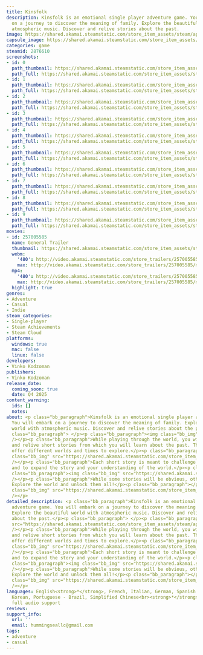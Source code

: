 ```yaml
---
title: Kinsfolk
description: Kinsfolk is an emotional single player adventure game. You will embark
  on a journey to discover the meaning of family. Explore the beautiful world with
  atmospheric music. Discover and relive stories about the past.
image: https://shared.akamai.steamstatic.com/store_item_assets/steam/apps/2876610/header.jpg?t=1732167427
capsule_image: https://shared.akamai.steamstatic.com/store_item_assets/steam/apps/2876610/capsule_231x87.jpg?t=1732167427
categories: game
steamid: 2876610
screenshots:
- id: 0
  path_thumbnail: https://shared.akamai.steamstatic.com/store_item_assets/steam/apps/2876610/ss_9800af415647bce201d8dc0fe1e72fd81889fcd1.600x338.jpg?t=1732167427
  path_full: https://shared.akamai.steamstatic.com/store_item_assets/steam/apps/2876610/ss_9800af415647bce201d8dc0fe1e72fd81889fcd1.1920x1080.jpg?t=1732167427
- id: 1
  path_thumbnail: https://shared.akamai.steamstatic.com/store_item_assets/steam/apps/2876610/ss_b0a50501f450514e39ab9587c97fb1bb35788fe4.600x338.jpg?t=1732167427
  path_full: https://shared.akamai.steamstatic.com/store_item_assets/steam/apps/2876610/ss_b0a50501f450514e39ab9587c97fb1bb35788fe4.1920x1080.jpg?t=1732167427
- id: 2
  path_thumbnail: https://shared.akamai.steamstatic.com/store_item_assets/steam/apps/2876610/ss_f25d86595703d1c2d0bd3fa951e577ede10ea4b2.600x338.jpg?t=1732167427
  path_full: https://shared.akamai.steamstatic.com/store_item_assets/steam/apps/2876610/ss_f25d86595703d1c2d0bd3fa951e577ede10ea4b2.1920x1080.jpg?t=1732167427
- id: 3
  path_thumbnail: https://shared.akamai.steamstatic.com/store_item_assets/steam/apps/2876610/ss_50bdd7964e88e06ca9d618aa2301e5396df7a42e.600x338.jpg?t=1732167427
  path_full: https://shared.akamai.steamstatic.com/store_item_assets/steam/apps/2876610/ss_50bdd7964e88e06ca9d618aa2301e5396df7a42e.1920x1080.jpg?t=1732167427
- id: 4
  path_thumbnail: https://shared.akamai.steamstatic.com/store_item_assets/steam/apps/2876610/ss_a83f1ebf745644572db045d2775ad6e4d2f41723.600x338.jpg?t=1732167427
  path_full: https://shared.akamai.steamstatic.com/store_item_assets/steam/apps/2876610/ss_a83f1ebf745644572db045d2775ad6e4d2f41723.1920x1080.jpg?t=1732167427
- id: 5
  path_thumbnail: https://shared.akamai.steamstatic.com/store_item_assets/steam/apps/2876610/ss_947a736fbeda17e90cb7f5d9d5e775b178de0f21.600x338.jpg?t=1732167427
  path_full: https://shared.akamai.steamstatic.com/store_item_assets/steam/apps/2876610/ss_947a736fbeda17e90cb7f5d9d5e775b178de0f21.1920x1080.jpg?t=1732167427
- id: 6
  path_thumbnail: https://shared.akamai.steamstatic.com/store_item_assets/steam/apps/2876610/ss_b03ac50a88eb3e74d30897aafbcc6d73acda50d5.600x338.jpg?t=1732167427
  path_full: https://shared.akamai.steamstatic.com/store_item_assets/steam/apps/2876610/ss_b03ac50a88eb3e74d30897aafbcc6d73acda50d5.1920x1080.jpg?t=1732167427
- id: 7
  path_thumbnail: https://shared.akamai.steamstatic.com/store_item_assets/steam/apps/2876610/ss_00081c946b8591d8ca07a5f61bb82862bf9ea173.600x338.jpg?t=1732167427
  path_full: https://shared.akamai.steamstatic.com/store_item_assets/steam/apps/2876610/ss_00081c946b8591d8ca07a5f61bb82862bf9ea173.1920x1080.jpg?t=1732167427
- id: 8
  path_thumbnail: https://shared.akamai.steamstatic.com/store_item_assets/steam/apps/2876610/ss_b69e860fe11f27d2af0f6253384a2c1999c58932.600x338.jpg?t=1732167427
  path_full: https://shared.akamai.steamstatic.com/store_item_assets/steam/apps/2876610/ss_b69e860fe11f27d2af0f6253384a2c1999c58932.1920x1080.jpg?t=1732167427
- id: 9
  path_thumbnail: https://shared.akamai.steamstatic.com/store_item_assets/steam/apps/2876610/ss_f8c8340c07d95097fa1abd513c52f683d50a6962.600x338.jpg?t=1732167427
  path_full: https://shared.akamai.steamstatic.com/store_item_assets/steam/apps/2876610/ss_f8c8340c07d95097fa1abd513c52f683d50a6962.1920x1080.jpg?t=1732167427
movies:
- id: 257005585
  name: General Trailer
  thumbnail: https://shared.akamai.steamstatic.com/store_item_assets/steam/apps/257005585/movie.293x165.jpg?t=1711183459
  webm:
    '480': http://video.akamai.steamstatic.com/store_trailers/257005585/movie480_vp9.webm?t=1711183459
    max: http://video.akamai.steamstatic.com/store_trailers/257005585/movie_max_vp9.webm?t=1711183459
  mp4:
    '480': http://video.akamai.steamstatic.com/store_trailers/257005585/movie480.mp4?t=1711183459
    max: http://video.akamai.steamstatic.com/store_trailers/257005585/movie_max.mp4?t=1711183459
  highlight: true
genres:
- Adventure
- Casual
- Indie
steam_categories:
- Single-player
- Steam Achievements
- Steam Cloud
platforms:
  windows: true
  mac: false
  linux: false
developers:
- Vinko Kodzoman
publishers:
- Vinko Kodzoman
release_date:
  coming_soon: true
  date: Q4 2025
content_warning:
  ids: []
  notes:
about: <p class="bb_paragraph">Kinsfolk is an emotional single player adventure game.
  You will embark on a journey to discover the meaning of family. Explore the beautiful
  world with atmospheric music. Discover and relive stories about the past.</p><p
  class="bb_paragraph"> </p><p class="bb_paragraph"><img class="bb_img" src="https://shared.akamai.steamstatic.com/store_item_assets/steam/apps/2876610/extras/climbing-story-v2.gif?t=1732167427"
  /></p><p class="bb_paragraph">While playing through the world, you will encounter
  and relive short stories from which you will learn about the past. These stories
  offer different worlds and times to explore.</p><p class="bb_paragraph"></p><p class="bb_paragraph"><img
  class="bb_img" src="https://shared.akamai.steamstatic.com/store_item_assets/steam/apps/2876610/extras/story-discovered-gif-v3.gif?t=1732167427"
  /></p><p class="bb_paragraph">Each short story is meant to challenge your perspective
  and to expand the story and your understanding of the world.</p><p class="bb_paragraph"></p><p
  class="bb_paragraph"><img class="bb_img" src="https://shared.akamai.steamstatic.com/store_item_assets/steam/apps/2876610/extras/house3.gif?t=1732167427"
  /></p><p class="bb_paragraph">While some stories will be obvious, others are hidden.
  Explore the world and unlock them all!</p><p class="bb_paragraph"></p><p class="bb_paragraph"><img
  class="bb_img" src="https://shared.akamai.steamstatic.com/store_item_assets/steam/apps/2876610/extras/walk-away-three-v2.gif?t=1732167427"
  /></p>
detailed_description: <p class="bb_paragraph">Kinsfolk is an emotional single player
  adventure game. You will embark on a journey to discover the meaning of family.
  Explore the beautiful world with atmospheric music. Discover and relive stories
  about the past.</p><p class="bb_paragraph"> </p><p class="bb_paragraph"><img class="bb_img"
  src="https://shared.akamai.steamstatic.com/store_item_assets/steam/apps/2876610/extras/climbing-story-v2.gif?t=1732167427"
  /></p><p class="bb_paragraph">While playing through the world, you will encounter
  and relive short stories from which you will learn about the past. These stories
  offer different worlds and times to explore.</p><p class="bb_paragraph"></p><p class="bb_paragraph"><img
  class="bb_img" src="https://shared.akamai.steamstatic.com/store_item_assets/steam/apps/2876610/extras/story-discovered-gif-v3.gif?t=1732167427"
  /></p><p class="bb_paragraph">Each short story is meant to challenge your perspective
  and to expand the story and your understanding of the world.</p><p class="bb_paragraph"></p><p
  class="bb_paragraph"><img class="bb_img" src="https://shared.akamai.steamstatic.com/store_item_assets/steam/apps/2876610/extras/house3.gif?t=1732167427"
  /></p><p class="bb_paragraph">While some stories will be obvious, others are hidden.
  Explore the world and unlock them all!</p><p class="bb_paragraph"></p><p class="bb_paragraph"><img
  class="bb_img" src="https://shared.akamai.steamstatic.com/store_item_assets/steam/apps/2876610/extras/walk-away-three-v2.gif?t=1732167427"
  /></p>
languages: English<strong>*</strong>, French, Italian, German, Spanish - Spain, Japanese,
  Korean, Portuguese - Brazil, Simplified Chinese<br><strong>*</strong>languages with
  full audio support
reviews:
support_info:
  url: ''
  email: hummingseallc@gmail.com
tags:
- adventure
- casual
---
```


